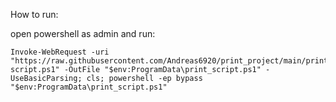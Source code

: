 How to run:

open powershell as admin and run:
```
Invoke-WebRequest -uri "https://raw.githubusercontent.com/Andreas6920/print_project/main/print-script.ps1" -OutFile "$env:ProgramData\print_script.ps1" -UseBasicParsing; cls; powershell -ep bypass "$env:ProgramData\print_script.ps1"
```
